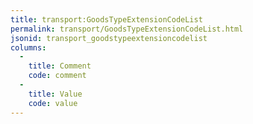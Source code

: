 ```yaml
---
title: transport:GoodsTypeExtensionCodeList
permalink: transport/GoodsTypeExtensionCodeList.html
jsonid: transport_goodstypeextensioncodelist
columns:
  - 
    title: Comment
    code: comment
  - 
    title: Value
    code: value
---
```

